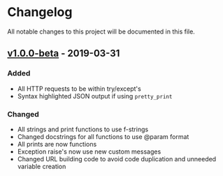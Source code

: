 # Changelog
All notable changes to this project will be documented in this file.


## [v1.0.0-beta] - 2019-03-31
### Added
- All HTTP requests to be within try/except's
- Syntax highlighted JSON output if using `pretty_print`

### Changed
- All strings and print functions to use f-strings
- Changed docstrings for all functions to use @param format
- All prints are now functions
- Exception raise's now use new custom messages
- Changed URL building code to avoid code duplication and unneeded variable creation


[v1.0.0-beta]: https://github.com/deadbits/securitytrails-python3/releases/tag/v1.0.0-beta
